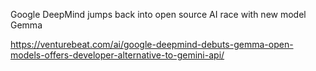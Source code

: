 
Google DeepMind jumps back into open source AI race with new model Gemma

<https://venturebeat.com/ai/google-deepmind-debuts-gemma-open-models-offers-developer-alternative-to-gemini-api/>

